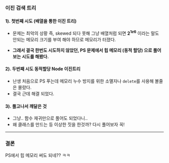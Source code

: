 ### 이진 검색 트리

#### 1). 첫번째 시도 (배열을 통한 이진 트리)
* 문제는 최악의 상황 즉, skewed 되다 못해 그냥 배열처럼 되면
**$2^{1e6}$** 이라는 말도 안되는 메모리 크기를 부여 해야 하므로 
메모리가 터졌다. 

* **그래서 결국 한번도 시도하지 않았던, 
PS 문제에서 힙 메모리 (동적 할당) 으로 풀어보는 시도를 해봤다.**

#### 2). 두번째 시도 동적할당 Node 이진트리
* 난생 처음으로 PS 푸는데 메모리 누수 방지를 위한 소멸자나 `delete`를 사용해 볼줄은 몰랐다.
* 결국 근데 해결 되었다.

#### 3). 풀고나서 깨달은 것
* 그냥.. 함수 재귀만으로 풀어도 되었다니..
* 왜 클래스를 만드는 등 이상한 짓을 한것까? 다시 풀어보자 꼭!

---

### 결론

PS에서 힙 메모리 써도 되네?? ㅋㅋ